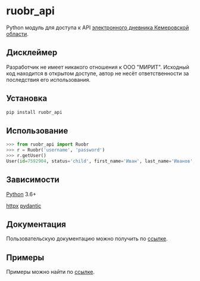 # ruobr_api

Python модуль для доступа к API [электронного дневника Кемеровской области](https://cabinet.ruobr.ru/login/).

## Дисклеймер

Разработчик не имеет никакого отношения к ООО "МИРИТ". Исходный код находится в открытом доступе, автор не несёт ответственности за последствия его использования.

## Установка

```sh
pip install ruobr_api
```

## Использование

```python
>>> from ruobr_api import Ruobr
>>> r = Ruobr('username', 'password')
>>> r.getUser()
User(id=7592904, status='child', first_name='Иван', last_name='Иванов', middle_name='Иванович', school='69-МБОУ "СОШ №69"', school_is_tourniquet=False, readonly=False, school_is_food=True, group='10А', gps_tracker=False)
```

## Зависимости

[Python](https://www.python.org/) 3.6+

[httpx](https://github.com/encode/httpx)
[pydantic](https://github.com/samuelcolvin/pydantic)

## Документация

Пользовательскую документацию можно получить по [ссылке](./docs/index.md).

## Примеры

Примеры можно найти по [ссылке](./examples/index.md).
